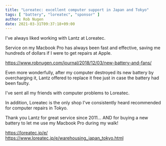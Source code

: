```yaml
---
title: "Loreatec: excellent computer support in Japan and Tokyo"
tags: [ "battery", "loreatec", "sponsor" ]
author: Rob Nugen
date: 2021-03-31T09:37:18+09:00
---
```


I've always liked working with Lantz at Loreatec.

Service on my Macbook Pro has always been fast and effective, saving me hundreds of dollars if I were to get repairs at Apple.

https://www.robnugen.com/journal/2018/12/03/new-battery-and-fans/

Even more wonderfully, after my computer destroyed its new battery by overcharging it, Lantz offered to replace it free just in case the battery had been faulty.

I've sent all my friends with computer problems to Loreatec.

In addition,  Loreatec is the only shop I've consistently heard recommended for computer repairs in Tokyo.

Thank you Lantz for great service since 2011... AND for buying a new battery to let me use my Macbook Pro during my walk!

https://loreatec.jp/e/
<br>https://www.loreatec.jp/e/warehousing_japan_tokyo.html
